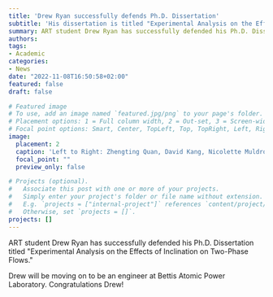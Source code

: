 ```yaml
---
title: 'Drew Ryan successfully defends Ph.D. Dissertation'
subtitle: 'His dissertation is titled "Experimental Analysis on the Effects of Inclination on Two-Phase Flows"'
summary: ART student Drew Ryan has successfully defended his Ph.D. Dissertation
authors:
tags:
- Academic
categories:
- News
date: "2022-11-08T16:50:58+02:00"
featured: false
draft: false

# Featured image
# To use, add an image named `featured.jpg/png` to your page's folder.
# Placement options: 1 = Full column width, 2 = Out-set, 3 = Screen-width
# Focal point options: Smart, Center, TopLeft, Top, TopRight, Left, Right, BottomLeft, Bottom, BottomRight
image:
  placement: 2
  caption: 'Left to Right: Zhengting Quan, David Kang, Nicolette Muldrow, Dr. Drew Ryan, Dr. Seungjin Kim, Adam Dix. Image Credit: Purdue University'
  focal_point: ""
  preview_only: false

# Projects (optional).
#   Associate this post with one or more of your projects.
#   Simply enter your project's folder or file name without extension.
#   E.g. `projects = ["internal-project"]` references `content/project/deep-learning/index.md`.
#   Otherwise, set `projects = []`.
projects: []
---
```


ART student Drew Ryan has successfully defended his Ph.D. Dissertation titled "Experimental Analysis on the Effects of Inclination on Two-Phase Flows." 

Drew will be moving on to be an engineer at Bettis Atomic Power Laboratory. Congratulations Drew!
